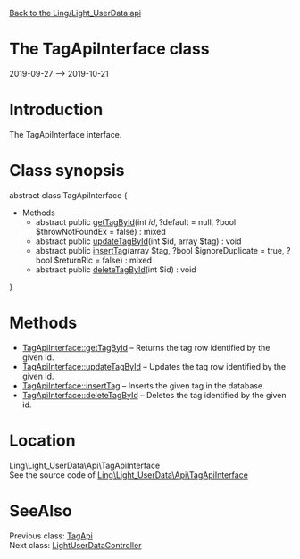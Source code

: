 [Back to the Ling/Light_UserData api](https://github.com/lingtalfi/Light_UserData/blob/master/doc/api/Ling/Light_UserData.md)



The TagApiInterface class
================
2019-09-27 --> 2019-10-21






Introduction
============

The TagApiInterface interface.



Class synopsis
==============


abstract class <span class="pl-k">TagApiInterface</span>  {

- Methods
    - abstract public [getTagById](https://github.com/lingtalfi/Light_UserData/blob/master/doc/api/Ling/Light_UserData/Api/TagApiInterface/getTagById.md)(int $id, ?$default = null, ?bool $throwNotFoundEx = false) : mixed
    - abstract public [updateTagById](https://github.com/lingtalfi/Light_UserData/blob/master/doc/api/Ling/Light_UserData/Api/TagApiInterface/updateTagById.md)(int $id, array $tag) : void
    - abstract public [insertTag](https://github.com/lingtalfi/Light_UserData/blob/master/doc/api/Ling/Light_UserData/Api/TagApiInterface/insertTag.md)(array $tag, ?bool $ignoreDuplicate = true, ?bool $returnRic = false) : mixed
    - abstract public [deleteTagById](https://github.com/lingtalfi/Light_UserData/blob/master/doc/api/Ling/Light_UserData/Api/TagApiInterface/deleteTagById.md)(int $id) : void

}






Methods
==============

- [TagApiInterface::getTagById](https://github.com/lingtalfi/Light_UserData/blob/master/doc/api/Ling/Light_UserData/Api/TagApiInterface/getTagById.md) &ndash; Returns the tag row identified by the given id.
- [TagApiInterface::updateTagById](https://github.com/lingtalfi/Light_UserData/blob/master/doc/api/Ling/Light_UserData/Api/TagApiInterface/updateTagById.md) &ndash; Updates the tag row identified by the given id.
- [TagApiInterface::insertTag](https://github.com/lingtalfi/Light_UserData/blob/master/doc/api/Ling/Light_UserData/Api/TagApiInterface/insertTag.md) &ndash; Inserts the given tag in the database.
- [TagApiInterface::deleteTagById](https://github.com/lingtalfi/Light_UserData/blob/master/doc/api/Ling/Light_UserData/Api/TagApiInterface/deleteTagById.md) &ndash; Deletes the tag identified by the given id.





Location
=============
Ling\Light_UserData\Api\TagApiInterface<br>
See the source code of [Ling\Light_UserData\Api\TagApiInterface](https://github.com/lingtalfi/Light_UserData/blob/master/Api/TagApiInterface.php)



SeeAlso
==============
Previous class: [TagApi](https://github.com/lingtalfi/Light_UserData/blob/master/doc/api/Ling/Light_UserData/Api/TagApi.md)<br>Next class: [LightUserDataController](https://github.com/lingtalfi/Light_UserData/blob/master/doc/api/Ling/Light_UserData/Controller/LightUserDataController.md)<br>
